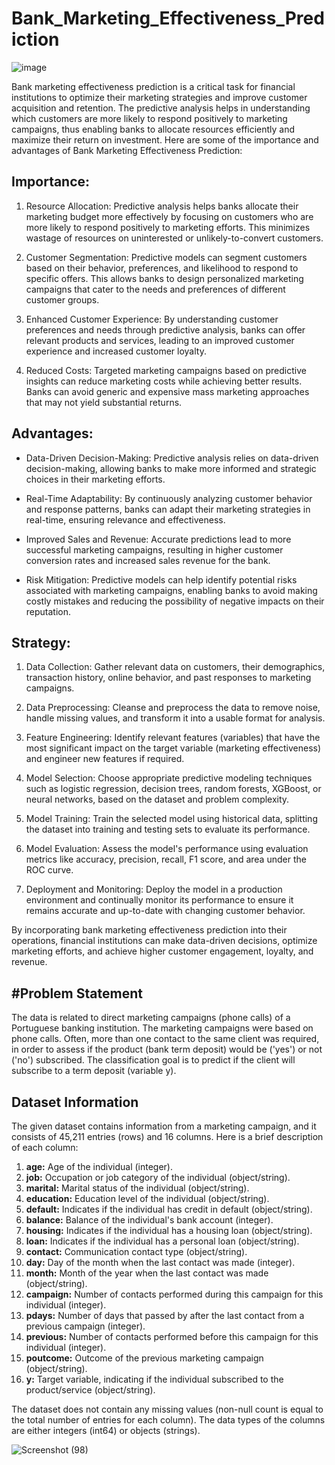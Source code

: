 # Bank_Marketing_Effectiveness_Prediction

![image](https://github.com/NamiraMujawar/Bank_Marketing_Effectiveness_Prediction/assets/120715329/38844775-093f-48ed-8eee-c75705de7be9)

Bank marketing effectiveness prediction is a critical task for financial institutions to optimize their marketing strategies and improve customer acquisition and retention. The predictive analysis helps in understanding which customers are more likely to respond positively to marketing campaigns, thus enabling banks to allocate resources efficiently and maximize their return on investment. Here are some of the importance and advantages of Bank Marketing Effectiveness Prediction:

**Importance:**
---
1. Resource Allocation: Predictive analysis helps banks allocate their marketing budget more effectively by focusing on customers who are more likely to respond positively to marketing efforts. This minimizes wastage of resources on uninterested or unlikely-to-convert customers.

2. Customer Segmentation: Predictive models can segment customers based on their behavior, preferences, and likelihood to respond to specific offers. This allows banks to design personalized marketing campaigns that cater to the needs and preferences of different customer groups.

3. Enhanced Customer Experience: By understanding customer preferences and needs through predictive analysis, banks can offer relevant products and services, leading to an improved customer experience and increased customer loyalty.

4. Reduced Costs: Targeted marketing campaigns based on predictive insights can reduce marketing costs while achieving better results. Banks can avoid generic and expensive mass marketing approaches that may not yield substantial returns.

**Advantages:**
---
* Data-Driven Decision-Making: Predictive analysis relies on data-driven decision-making, allowing banks to make more informed and strategic choices in their marketing efforts.

* Real-Time Adaptability: By continuously analyzing customer behavior and response patterns, banks can adapt their marketing strategies in real-time, ensuring relevance and effectiveness.

* Improved Sales and Revenue: Accurate predictions lead to more successful marketing campaigns, resulting in higher customer conversion rates and increased sales revenue for the bank.

* Risk Mitigation: Predictive models can help identify potential risks associated with marketing campaigns, enabling banks to avoid making costly mistakes and reducing the possibility of negative impacts on their reputation.

**Strategy:**
---

1. Data Collection: Gather relevant data on customers, their demographics, transaction history, online behavior, and past responses to marketing campaigns.

2. Data Preprocessing: Cleanse and preprocess the data to remove noise, handle missing values, and transform it into a usable format for analysis.

3. Feature Engineering: Identify relevant features (variables) that have the most significant impact on the target variable (marketing effectiveness) and engineer new features if required.

4. Model Selection: Choose appropriate predictive modeling techniques such as logistic regression, decision trees, random forests, XGBoost, or neural networks, based on the dataset and problem complexity.

5. Model Training: Train the selected model using historical data, splitting the dataset into training and testing sets to evaluate its performance.

6. Model Evaluation: Assess the model's performance using evaluation metrics like accuracy, precision, recall, F1 score, and area under the ROC curve.

7. Deployment and Monitoring: Deploy the model in a production environment and continually monitor its performance to ensure it remains accurate and up-to-date with changing customer behavior.


By incorporating bank marketing effectiveness prediction into their operations, financial institutions can make data-driven decisions, optimize marketing efforts, and achieve higher customer engagement, loyalty, and revenue.

#**Problem Statement**
---

The data is related to direct marketing campaigns (phone calls) of a Portuguese banking institution. The marketing campaigns were based on phone calls. Often, more than one contact to the same client was required, in order to assess if the product (bank term deposit) would be ('yes') or not ('no') subscribed. The classification goal is to predict if the client will subscribe to a term deposit (variable y).

**Dataset Information**
---
The given dataset contains information from a marketing campaign, and it consists of 45,211 entries (rows) and 16 columns. Here is a brief description of each column:

1. **age:** Age of the individual (integer).
2. **job:** Occupation or job category of the individual (object/string).
3. **marital:** Marital status of the individual (object/string).
4. **education:** Education level of the individual (object/string).
5. **default:** Indicates if the individual has credit in default (object/string).
6. **balance:** Balance of the individual's bank account (integer).
7. **housing:** Indicates if the individual has a housing loan (object/string).
8. **loan:** Indicates if the individual has a personal loan (object/string).
9. **contact:** Communication contact type (object/string).
10. **day:** Day of the month when the last contact was made (integer).
11. **month:** Month of the year when the last contact was made (object/string).
12. **campaign:** Number of contacts performed during this campaign for this individual (integer).
13. **pdays:** Number of days that passed by after the last contact from a previous campaign (integer).
14. **previous:** Number of contacts performed before this campaign for this individual (integer).
15. **poutcome:** Outcome of the previous marketing campaign (object/string).
16. **y:** Target variable, indicating if the individual subscribed to the product/service (object/string).

The dataset does not contain any missing values (non-null count is equal to the total number of entries for each column). The data types of the columns are either integers (int64) or objects (strings).

![Screenshot (98)](https://github.com/NamiraMujawar/Bank_Marketing_Effectiveness_Prediction/assets/120715329/3b2502f4-18cc-457b-a2d3-7f23acba64cc)




